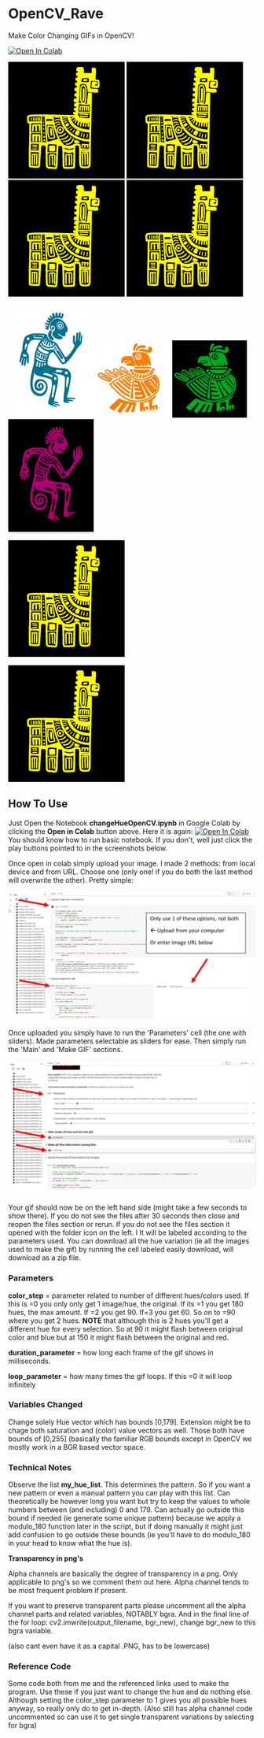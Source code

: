 # OpenCV_Rave
Make Color Changing GIFs in OpenCV! 

[![Open In Colab](https://colab.research.google.com/assets/colab-badge.svg)](https://colab.research.google.com/github/GeorgeDavila/OpenCV_Rave/blob/main/changeHueOpenCV.ipynb)

![GIF_Source](gifs/inca_llama_square_yellowonblack_HueShiftGIF_color_step_10_duration_10_loop_0.gif)
![GIF_Source](gifs/inca_llama_square_yellowonblack_HueShiftGIF_color_step_10_duration_10_loop_0.gif)
![GIF_Source](gifs/inca_llama_square_yellowonblack_HueShiftGIF_color_step_10_duration_10_loop_0.gif)
![GIF_Source](gifs/inca_llama_square_yellowonblack_HueShiftGIF_color_step_10_duration_10_loop_0.gif)

![GIF_Source](gifs/inca_monkey_HueShiftGIF_color_step_10_duration_10_loop_0.gif)
![GIF_Source](gifs/inca_chicken_HueShiftGIF_color_step_10_duration_10_loop_0.gif)
![GIF_Source](gifs/inca_chicken_green_HueShiftGIF_color_step_10_duration_10_loop_0.gif)
![GIF_Source](gifs/inca_monkey_pink_HueShiftGIF_color_step_10_duration_10_loop_0.gif)


![GIF_Source](gifs/inca_llama_square_yellowonblack_HueShiftGIF_color_step_1_duration_10_loop_0.gif)

![GIF_Source](gifs/inca_llama_square_yellowonblack_HueShiftGIF_color_step_92_duration_10_loop_0.gif)


## How To Use 
Just Open the Notebook **changeHueOpenCV.ipynb** in Google Colab by clicking the **Open in Colab** button above. Here it is again: [![Open In Colab](https://colab.research.google.com/assets/colab-badge.svg)](https://colab.research.google.com/github/GeorgeDavila/OpenCV_Rave/blob/main/changeHueOpenCV.ipynb) You should know how to run basic notebook. If you don't, well just click the play buttons pointed to in the screenshots below. 

Once open in colab simply upload your image. I made 2 methods: from local device and from URL. Choose one (only one! if you do both the last method will overwrite the other). Pretty simple: 

![screenshot2_source](images/screenshot2.png)

Once uploaded you simply have to run the 'Parameters' cell (the one with sliders). Made parameters selectable as sliders for ease. Then simply run the 'Main' and 'Make GIF' sections. 

![screenshot1_source](images/screenshot1.png)

Your gif should now be on the left hand side (might take a few seconds to show there). If you do not see the files after 30 seconds then close and reopen the files section or  rerun. If you do not see the files section it opened with the folder icon on the left. I It will be labeled according to the parameters used. You can download all the hue variation (ie all the images used to make the gif) by running the cell labeled easily download, will download as a zip file. 

### Parameters 

**color_step** = parameter related to number of different hues/colors used. If this is =0 you only only get 1 image/hue, the original. If its =1 you get 180 hues, the max amount. If =2 you get 90. If=3 you get 60. So on to =90 where you get 2 hues. **NOTE** that although this is 2 hues you'll get a different hue for every selection. So at 90 it might flash between original color and blue but at 150 it might flash between the original and red.

**duration_parameter** = how long each frame of the gif shows in milliseconds.

**loop_parameter** = how many times the gif loops. If this =0 it will loop infinitely 

### Variables Changed
Change solely Hue vector which has bounds [0,179]. Extension might be to chage both saturation and (color) value vectors as well. Those both have bounds of [0,255] (basically the familiar RGB bounds except in OpenCV we mostly work in a BGR based vector space. 


### Technical Notes
Observe the list **my_hue_list**. This determines the pattern. So if you want a new pattern or even a manual pattern you can play with this list. Can theoretically be however long you want but try to keep the values to whole numbers between (and including) 0 and 179. Can actually go outside this bound if needed (ie generate some unique pattern) because we apply a modulo_180 function later in the script, but if doing manually it might just add confusion to go outside these bounds (ie you'll have to do modulo_180 in your head to know what the hue is). 

**Transparency in png's** 

Alpha channels are basically the degree of transparency in a png. Only applicable to png's so we comment them out here. Alpha channel tends to be most frequent problem if present. 

If you want to preserve transparent parts please uncomment all the alpha channel parts and related variables, NOTABLY bgra. And in the final line of the for loop: cv2.imwrite(output_filename, bgr_new), change bgr_new to this bgra variable.

(also cant even have it as a capital .PNG, has to be lowercase)

### Reference Code
Some code both from me and the referenced links used to make the program. Use these if you just want to change the hue and do nothing else. Although setting the color_step parameter to 1 gives you all possible hues anyway, so really only do to get in-depth. (Also still has alpha channel code uncommented so can use it to get single transparent variations by selecting for bgra) 


